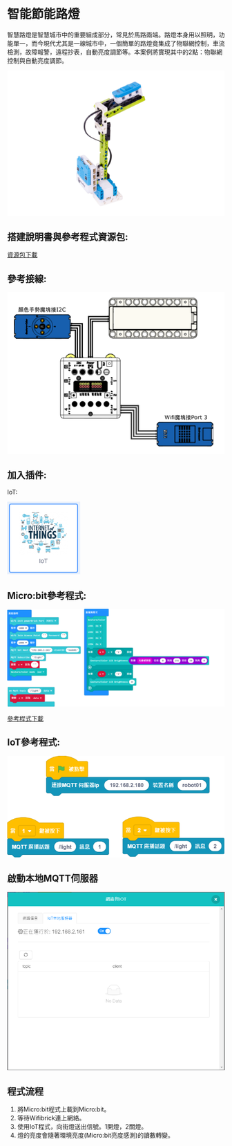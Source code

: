 # 智能節能路燈

智慧路燈是智慧城市中的重要組成部分，常見於馬路兩端。路燈本身用以照明，功能單一，而今現代尤其是一線城市中，一個簡單的路燈竟集成了物聯網控制，車流檢測，故障報警，遠程抄表，自動亮度調節等。本案例將實現其中的2點：物聯網控制與自動亮度調節。

![](./images/ex3.png)

## 搭建說明書與參考程式資源包:

[資源包下載](http://bit.ly/AIOTKit_SH_ResourcsePack)

## 參考接線:

![](./images/streetlamp_wire.png)

## 加入插件:

IoT:

![](./images/iot.png)

## Micro:bit參考程式:

![](./images/streetlamp_code_1.87.png)

[參考程式下載](https://makecode.microbit.org/_2p5gAx37q5KD)

## IoT參考程式:

![](./images/streetlamp_iot_code_1.87.png)

## 啟動本地MQTT伺服器

![](./images/mqtt_1.87.png)

## 程式流程

1. 將Micro:bit程式上載到Micro:bit。
1. 等待Wifibrick連上網絡。
2. 使用IoT程式，向街燈送出信號。1開燈，2關燈。
3. 燈的亮度會隨著環境亮度(Micro:bit亮度感測)的讀數轉變。
